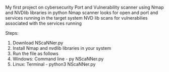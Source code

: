 My first project on cybersecurity
Port and Vulnerability scanner using Nmap and NVDlib libraries in python
Nmap scanner looks for open and port and services running in the target system
NVD lib scans for vulnerabilies associated with the services running

Steps:
1. Download NScaNNer.py
2. Install Nmap and nvdlib libraries in your system
3. Run the file as follows
4. Windows: Command line - py NScaNNer.py
5. Linux: Terminal - python3 NScaNNer.py
